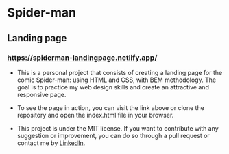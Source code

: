 # Spider-man
## Landing page
### https://spiderman-landingpage.netlify.app/

- This is a personal project that consists of creating a landing page for the comic Spider-man: using HTML and CSS, with BEM methodology. The goal is to practice my web design skills and create an attractive and responsive page.

- To see the page in action, you can visit the link above or clone the repository and open the index.html file in your browser.

- This project is under the MIT license. If you want to contribute with any suggestion or improvement, you can do so through a pull request or contact me by [LinkedIn](https://www.linkedin.com/in/jorratmf/).
